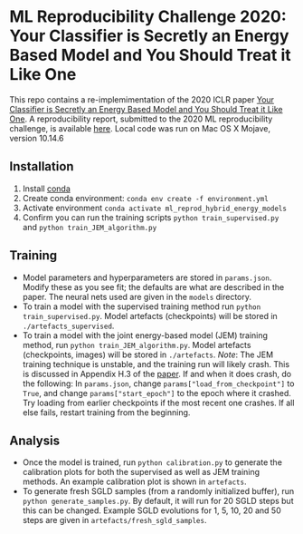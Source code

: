 # ML Reproducibility Challenge 2020: Your Classifier is Secretly an Energy Based Model and You Should Treat it Like One

This repo contains a re-implemimentation of the 2020 ICLR paper [Your Classifier is Secretly an Energy Based Model and You Should Treat it Like One](https://arxiv.org/abs/1912.03263). A reproducibility report, submitted to the 2020 ML reproducibility challenge, is available [here](https://openreview.net/forum?id=ShrPBsjByVa&referrer=%5BML%20Reproducibility%20Challenge%202020%5D(%2Fgroup%3Fid%3DML_Reproducibility_Challenge%2F2020)).
Local code was run on Mac OS X Mojave, version 10.14.6

## Installation

1. Install [conda](https://docs.anaconda.com/anaconda/install/)
1. Create conda environment:
    `conda env create -f environment.yml`
1. Activate environment
    `conda activate ml_reprod_hybrid_energy_models`
1. Confirm you can run the training scripts
    `python train_supervised.py` and `python train_JEM_algorithm.py`

## Training
* Model parameters and hyperparameters are stored in `params.json`. Modify these as you see fit; the defaults are what are described in the paper. The neural nets used are given in the `models` directory.
* To train a model with the supervised training method run `python train_supervised.py`. Model artefacts (checkpoints) will be stored in `./artefacts_supervised`.
* To train a model with the joint energy-based model (JEM) training method, run `python train_JEM_algorithm.py`. Model artefacts (checkpoints, images) will be stored in `./artefacts`. _Note_: The JEM training technique is unstable, and the training run will likely crash. This is discussed in Appendix H.3 of the [paper](https://arxiv.org/abs/1912.03263). If and when it does crash, do the following: In `params.json`, change `params["load_from_checkpoint"]` to `True`, and change `params["start_epoch"]` to the epoch where it crashed. Try loading from earlier checkpoints if the most recent one crashes. If all else fails, restart training from the beginning.

## Analysis

* Once the model is trained, run `python calibration.py` to generate the calibration plots for both the supervised as well as JEM training methods. An example calibration plot is shown in `artefacts`.
* To generate fresh SGLD samples (from a randomly initialized buffer), run `python generate_samples.py`. By default, it will run for 20 SGLD steps but this can be changed. Example SGLD evolutions for 1, 5, 10, 20 and 50 steps are given in `artefacts/fresh_sgld_samples`.
